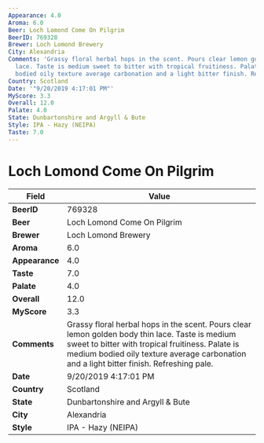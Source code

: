 ```yaml
---
Appearance: 4.0
Aroma: 6.0
Beer: Loch Lomond Come On Pilgrim
BeerID: 769328
Brewer: Loch Lomond Brewery
City: Alexandria
Comments: 'Grassy floral herbal hops in the scent. Pours clear lemon golden body thin
  lace. Taste is medium sweet to bitter with tropical fruitiness. Palate is medium
  bodied oily texture average carbonation and a light bitter finish. Refreshing pale. '
Country: Scotland
Date: '"9/20/2019 4:17:01 PM"'
MyScore: 3.3
Overall: 12.0
Palate: 4.0
State: Dunbartonshire and Argyll & Bute
Style: IPA - Hazy (NEIPA)
Taste: 7.0
---
```


# Loch Lomond Come On Pilgrim

| Field         | Value |
|---------------|-------|
| **BeerID** | 769328 |
| **Beer** | Loch Lomond Come On Pilgrim |
| **Brewer** | Loch Lomond Brewery |
| **Aroma** | 6.0 |
| **Appearance** | 4.0 |
| **Taste** | 7.0 |
| **Palate** | 4.0 |
| **Overall** | 12.0 |
| **MyScore** | 3.3 |
| **Comments** | Grassy floral herbal hops in the scent. Pours clear lemon golden body thin lace. Taste is medium sweet to bitter with tropical fruitiness. Palate is medium bodied oily texture average carbonation and a light bitter finish. Refreshing pale.  |
| **Date** | 9/20/2019 4:17:01 PM |
| **Country** | Scotland |
| **State** | Dunbartonshire and Argyll & Bute |
| **City** | Alexandria |
| **Style** | IPA - Hazy (NEIPA) |
